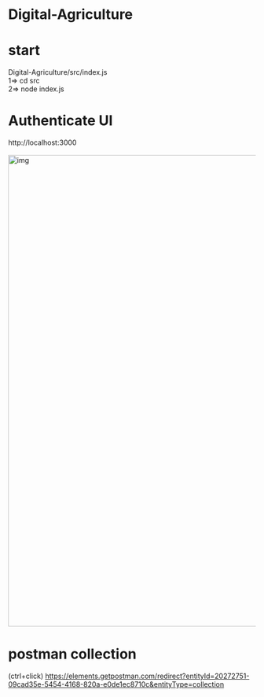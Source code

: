 # Digital-Agriculture
# start
<div>Digital-Agriculture/src/index.js</div>
<div>1=> cd src</div>
<div>2=> node index.js</div>

# Authenticate UI
<div>http://localhost:3000</div>
</br>
<img width="959" alt="img" src="https://user-images.githubusercontent.com/105701108/205136957-1293c61d-0056-4cb9-b999-e2a22e70e529.png">

# postman collection
(ctrl+click)
https://elements.getpostman.com/redirect?entityId=20272751-09cad35e-5454-4168-820a-e0de1ec8710c&entityType=collection